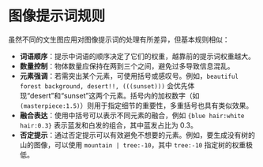 # 图像提示词规则

虽然不同的文生图应用对图像提示词的处理有所差异，但基本规则相似：

- **词语顺序**：提示中词语的顺序决定了它们的权重，越靠前的提示词权重越大。
- **数量控制**：物体数量应保持在两到三个之间，避免过多导致信息混乱。
- **元素强调**：若需突出某个元素，可使用括号或感叹号。例如，`beautiful forest background, desert!!, (((sunset)))` 会优先体现“desert”和“sunset”这两个元素。括号内的加权数字（如 `(masterpiece:1.5)`）则用于指定细节的重要性，多重括号也具有类似效果。
- **融合表达**：使用中括号可以表示不同元素的融合，例如 `{blue hair:white hair:0.3}` 表示蓝发和白发的组合，其中蓝发占比为 0.3。
- **否定提示**：通过否定提示可以有效避免不想要的元素。例如，要生成没有树的山的图像，可以使用 `mountain | tree:-10`，其中 `tree:-10` 指定树的权重极低。
